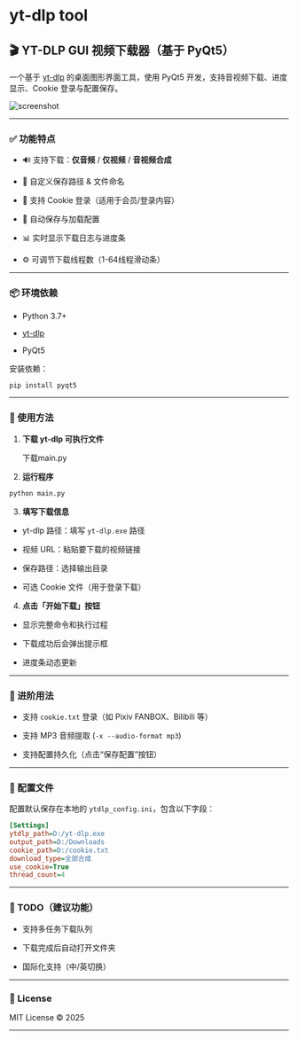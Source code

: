 # yt-dlp tool


## 🎬 YT-DLP GUI 视频下载器（基于 PyQt5）

一个基于 [yt-dlp](https://github.com/yt-dlp/yt-dlp) 的桌面图形界面工具，使用 PyQt5 开发，支持音视频下载、进度显示、Cookie 登录与配置保存。

![screenshot](https://your-screenshot-url.com/)

---

### ✅ 功能特点

- 🔊 支持下载：**仅音频** / **仅视频** / **音视频合成**

- 📂 自定义保存路径 & 文件命名

- 🍪 支持 Cookie 登录（适用于会员/登录内容）

- 💾 自动保存与加载配置

- 📊 实时显示下载日志与进度条

- ⚙️ 可调节下载线程数（1-64线程滑动条）

---

### 📦 环境依赖

- Python 3.7+

- [yt-dlp](https://github.com/yt-dlp/yt-dlp)

- PyQt5

安装依赖：

```bash
pip install pyqt5
```

---

### 🚀 使用方法

1. **下载 yt-dlp 可执行文件**
   
   下载main.py

2. **运行程序**

```bash
python main.py
```

3. **填写下载信息**
- yt-dlp 路径：填写 `yt-dlp.exe` 路径

- 视频 URL：粘贴要下载的视频链接

- 保存路径：选择输出目录

- 可选 Cookie 文件（用于登录下载）
4. **点击「开始下载」按钮**
- 显示完整命令和执行过程

- 下载成功后会弹出提示框

- 进度条动态更新

---

### 🧠 进阶用法

- 支持 `cookie.txt` 登录（如 Pixiv FANBOX、Bilibili 等）

- 支持 MP3 音频提取 (`-x --audio-format mp3`)

- 支持配置持久化（点击“保存配置”按钮）

---

### 📝 配置文件

配置默认保存在本地的 `ytdlp_config.ini`，包含以下字段：

```ini
[Settings]
ytdlp_path=D:/yt-dlp.exe
output_path=D:/Downloads
cookie_path=D:/cookie.txt
download_type=全部合成
use_cookie=True
thread_count=4
```

---

### 🔧 TODO（建议功能）

- 支持多任务下载队列

- 下载完成后自动打开文件夹

- 国际化支持（中/英切换）

---

### 📄 License

MIT License © 2025

---
